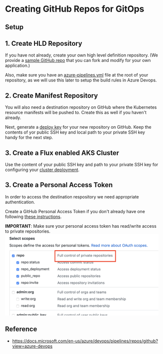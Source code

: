 # Creating GitHub Repos for GitOps

## Setup

## 1. Create HLD Repository

If you have not already, create your own high level definition repository.  (We provide a [sample GitHub repo](https://github.com/samiyaakhtar/aks-deploy-source) that you can fork and modify for your own application.)

Also, make sure you have an [azure-pipelines.yml](README.md#azure-pipelines-build-yaml) file at the root of your repository, as we will use this later to setup the build rules in Azure Devops.

## 2. Create Manifest Repository

You will also need a destination repository on GitHub where the Kubernetes resource manifests will be pushed to. Create this as well if you haven't already.

Next, generate a [deploy key](https://developer.github.com/v3/guides/managing-deploy-keys/) for your new repository on GitHub. Keep the contents of yor public SSH key and local path to your private SSH key handy for the next step.

## 3. Create a Flux enabled AKS Cluster

Use the content of your public SSH key and path to your private SSH key for configuring your [cluster deployment](../../cluster).

## 3. Create a Personal Access Token

In order to access the destination respository we need appropriate authentication. 

Create a GitHub Personal Access Token if you don't already have one following [these instructions](https://help.github.com/articles/creating-a-personal-access-token-for-the-command-line/).

**IMPORTANT**: Make sure your personal access token has read/write access to private repositories.
![github pat](images/pat-github.png)

## Reference
* https://docs.microsoft.com/en-us/azure/devops/pipelines/repos/github?view=azure-devops